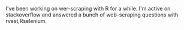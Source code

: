 I've been working on wer-scraping with R for a while. I'm active on stackoverflow and answered a bunch of web-scraping questions with rvest,Rselenium.
